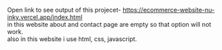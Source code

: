Open link to see output of this projecet- https://ecommerce-website-nu-inky.vercel.app/index.html<br>
in this website about and contact page are empty so that option will not work.<br>
also in this website i use html, css, javascript.
